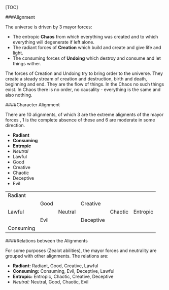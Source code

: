 [TOC]

###Alignment

The universe is driven by 3 mayor forces:

- The entropic **Chaos** from which everything was created and to which everything will degenerate if left alone.
- The radiant forces of **Creation** which build and create and give life and light.
- The consuming forces of **Undoing** which destroy and consume and let things wither.

The forces of Creation and Undoing try to bring order to the universe. They create a steady stream of creation and destruction, birth and death, beginning and end. They are the flow of things. In the Chaos no such things exist. In Chaos there is no order, no causality - everything is the same and also nothing.

####Character Alignment

There are 10 alignments, of which 3 are the extreme aligments of the mayor forces , 1 is the complete absence of these and 6 are moderate in some direction.

- **Radiant**
- **Consuming**
- **Entropic**
- *Neutral*
- Lawful
- Good
- Creative
- Chaotic
- Deceptive
- Evil

<table>
	<tr>
		<td>Radiant</td><td></td><td></td><td></td><td></td><td></td>
	</tr>
	<tr>
		<td></td><td>Good</td><td></td><td>Creative</td><td></td><td></td>
	</tr>
	<tr>
		<td>Lawful</td><td></td><td>Neutral</td><td></td><td>Chaotic</td><td>Entropic</td>
	</tr>
	<tr>
		<td></td><td>Evil</td><td></td><td>Deceptive</td><td></td><td></td>
	</tr>
	<tr>
		<td>Consuming</td><td></td><td></td><td></td><td></td><td></td>
	</tr>
</table>

####Relations between the Alignments

For some purposes (Zealot abilities), the mayor forces and neutrality are grouped with other alignments. The relations are:

- **Radiant:** Radiant, Good, Creative, Lawful
- **Consuming:** Consuming, Evil, Deceptive, Lawful
- **Entropic:** Entropic, Chaotic, Creative, Deceptive
- *Neutral:* Neutral, Good, Chaotic, Evil
